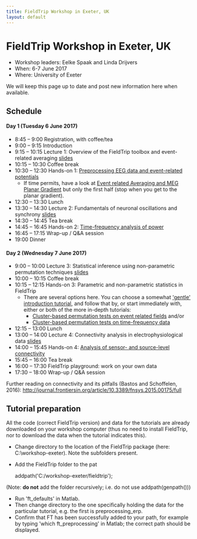 ```yaml
---
title: FieldTrip Workshop in Exeter, UK
layout: default
---
```


# FieldTrip Workshop in Exeter, UK

*  Workshop leaders: Eelke Spaak and Linda Drijvers
*  When: 6-7 June 2017
*  Where: University of Exeter

We will keep this page up to date and post new information here when available.

## Schedule

####  Day 1 (Tuesday 6 June 2017)

*  8:45 – 9:00		Registration, with coffee/tea
*  9:00 – 9:15		Introduction
*  9:15 – 10:15		Lecture 1: Overview of the FieldTrip toolbox and event-related averaging [slides](https://www.dropbox.com/s/m0zgsq05a0orwzr/1_intro_and_preprocessing_Linda.pptx?dl=0)
*  10:15 – 10:30		Coffee break
*  10:30 – 12:30		Hands-on 1: [Preprocessing EEG data and event-related potentials](/tutorial/preprocessing_ERP)
    * If time permits, have a look at [Event related Averaging and MEG Planar Gradient](/tutorial/eventrelatedaveraging) but only the first half (stop when you get to the planar gradient).
*  12:30 – 13:30		Lunch
*  13:30 – 14:30		Lecture 2: Fundamentals of neuronal oscillations and synchrony [slides](https://www.dropbox.com/s/iou7x06h0xff5jh/2_frequency_oscillations_Eelke.pptx?dl=0)
*  14:30 – 14:45		Tea break
*  14:45 – 16:45		Hands-on 2: [Time-frequency analysis of power](/tutorial/TimeFrequencyAnalysis)
*  16:45 – 17:15		Wrap-up / Q&A session
*  19:00			Dinner

#### Day 2 (Wednesday 7 June 2017)

*  9:00 – 10:00		Lecture 3: Statistical inference using non-parametric permutation techniques [slides](https://www.dropbox.com/s/ah8kp2tejegza6u/3.%20cluster%20statistics%20%28Eelke%29.pptx?dl=0)
*  10:00 – 10:15		Coffee break
*  10:15 – 12:15		Hands-on 3: Parametric and non-parametric statistics in FieldTrip
    * There are several options here. You can choose a somewhat ['gentle' introduction tutorial](/tutorial/EventRelatedStatistics), and follow that by, or start immediately with, either or both of the more in-depth tutorials:
        * [Cluster-based permutation tests on event related fields](/tutorial/cluster_permutation_timelock) and/or
        * [Cluster-based permutation tests on time-frequency data](/tutorial/cluster_permutation_freq)
*  12:15 – 13:00		Lunch
*  13:00 – 14:00		Lecture 4: Connectivity analysis in electrophysiological data [slides](https://www.dropbox.com/s/0ckwxqk856ra6q3/4.%20connectivity%20analysis%20%28Eelke%29.pptx?dl=0)
*  14:00 – 15:45		Hands-on 4: [Analysis of sensor- and source-level connectivity](/tutorial/connectivity)
*  15:45 – 16:00		Tea break
*  16:00 – 17:30		FieldTrip playground: work on your own data
*  17:30 – 18:00		Wrap-up / Q&A session

Further reading on connectivity and its pitfalls (Bastos and Schoffelen, 2016):  http://journal.frontiersin.org/article/10.3389/fnsys.2015.00175/full

## Tutorial preparation

All the code (correct FieldTrip version) and data for the tutorials are already downloaded on your workshop computer (thus no need to install FieldTrip, nor to download the data when the tutorial indicates this).

*  Change directory to the location of the FieldTrip package (here: C:\workshop-exeter).  Note the subfolders present.
*  Add the FieldTrip folder to the pat

    addpath('C:/workshop-exeter/fieldtrip');

(Note: **do not** add the folder recursively; i.e. do not use addpath(genpath()))

*  Run 'ft_defaults' in Matlab.
*  Then change directory to the one specifically holding the data for the particular tutorial, e.g. the first is preprocessing_erp.
*  Confirm that FT has been successfully added to your path, for example by typing 'which ft_preprocessing' in Matlab; the correct path should be displayed.
